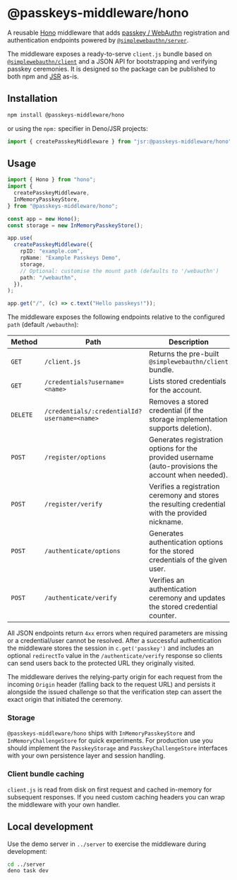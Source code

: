 # @passkeys-middleware/hono

A reusable [Hono](https://hono.dev/) middleware that adds
[passkey / WebAuthn](https://passkeys.dev/) registration and authentication
endpoints powered by
[`@simplewebauthn/server`](https://github.com/MasterKale/SimpleWebAuthn).

The middleware exposes a ready-to-serve `client.js` bundle based on
[`@simplewebauthn/client`](https://github.com/MasterKale/SimpleWebAuthn/tree/master/packages/client)
and a JSON API for bootstrapping and verifying passkey ceremonies. It is
designed so the package can be published to both npm and [JSR](https://jsr.io/)
as-is.

## Installation

```bash
npm install @passkeys-middleware/hono
```

or using the `npm:` specifier in Deno/JSR projects:

```ts
import { createPasskeyMiddleware } from "jsr:@passkeys-middleware/hono";
```

## Usage

```ts
import { Hono } from "hono";
import {
  createPasskeyMiddleware,
  InMemoryPasskeyStore,
} from "@passkeys-middleware/hono";

const app = new Hono();
const storage = new InMemoryPasskeyStore();

app.use(
  createPasskeyMiddleware({
    rpID: "example.com",
    rpName: "Example Passkeys Demo",
    storage,
    // Optional: customise the mount path (defaults to '/webauthn')
    path: "/webauthn",
  }),
);

app.get("/", (c) => c.text("Hello passkeys!"));
```

The middleware exposes the following endpoints relative to the configured `path`
(default `/webauthn`):

| Method   | Path                                         | Description                                                                                         |
| -------- | -------------------------------------------- | --------------------------------------------------------------------------------------------------- |
| `GET`    | `/client.js`                                 | Returns the pre-built `@simplewebauthn/client` bundle.                                              |
| `GET`    | `/credentials?username=<name>`               | Lists stored credentials for the account.                                                           |
| `DELETE` | `/credentials/:credentialId?username=<name>` | Removes a stored credential (if the storage implementation supports deletion).                      |
| `POST`   | `/register/options`                          | Generates registration options for the provided username (auto-provisions the account when needed). |
| `POST`   | `/register/verify`                           | Verifies a registration ceremony and stores the resulting credential with the provided nickname.    |
| `POST`   | `/authenticate/options`                      | Generates authentication options for the stored credentials of the given user.                      |
| `POST`   | `/authenticate/verify`                       | Verifies an authentication ceremony and updates the stored credential counter.                      |

All JSON endpoints return `4xx` errors when required parameters are missing or a
credential/user cannot be resolved. After a successful authentication the
middleware stores the session in `c.get('passkey')` and includes an optional
`redirectTo` value in the `/authenticate/verify` response so clients can send
users back to the protected URL they originally visited.

The middleware derives the relying-party origin for each request from the
incoming `Origin` header (falling back to the request URL) and persists it
alongside the issued challenge so that the verification step can assert the
exact origin that initiated the ceremony.

### Storage

`@passkeys-middleware/hono` ships with `InMemoryPasskeyStore` and
`InMemoryChallengeStore` for quick experiments. For production use you should
implement the `PasskeyStorage` and `PasskeyChallengeStore` interfaces with your
own persistence layer and session handling.

### Client bundle caching

`client.js` is read from disk on first request and cached in-memory for
subsequent responses. If you need custom caching headers you can wrap the
middleware with your own handler.

## Local development

Use the demo server in `../server` to exercise the middleware during
development:

```bash
cd ../server
deno task dev
```
